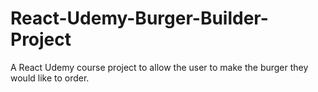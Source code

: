 # React-Udemy-Burger-Builder-Project

A React Udemy course project to allow the user to make the burger they would like to order.
